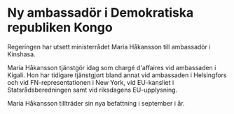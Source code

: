 # Ny ambassadör i Demokratiska republiken Kongo

Regeringen har utsett ministerrådet Maria Håkansson till ambassadör i Kinshasa.

Maria Håkansson tjänstgör idag som chargé d'affaires vid ambassaden i Kigali. Hon har tidigare tjänstgjort bland annat vid ambassaden i Helsingfors och vid FN-representationen i New York, vid EU-kansliet i Statsrådsberedningen samt vid riksdagens EU-upplysning.

Maria Håkansson tillträder sin nya befattning i september i år.
